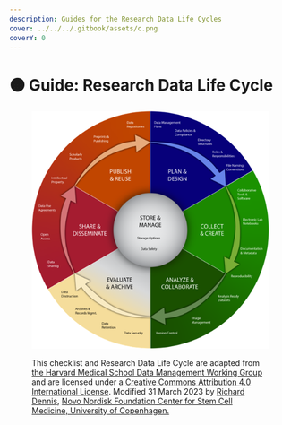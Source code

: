 ```yaml
---
description: Guides for the Research Data Life Cycles
cover: ../../../.gitbook/assets/c.png
coverY: 0
---
```


# 🟠 Guide: Research Data Life Cycle&#x20;

<div data-full-width="true">

<figure><img src="../../../.gitbook/assets/ssss.png" alt=""><figcaption><p>This checklist and Research Data Life Cycle are adapted from <a href="https://datamanagement.hms.harvard.edu/about-rdmwg">the Harvard Medical School Data Management Working Group</a> and are licensed under a <a href="https://creativecommons.org/licenses/by/4.0/">Creative Commons Attribution 4.0 International License</a>. Modified 31 March 2023 by <a href="https://www.linkedin.com/in/pacian/">Richard Dennis</a>, <a href="https://renew.ku.dk">Novo Nordisk Foundation Center for Stem Cell Medicine, University of Copenhagen.</a></p></figcaption></figure>

</div>
